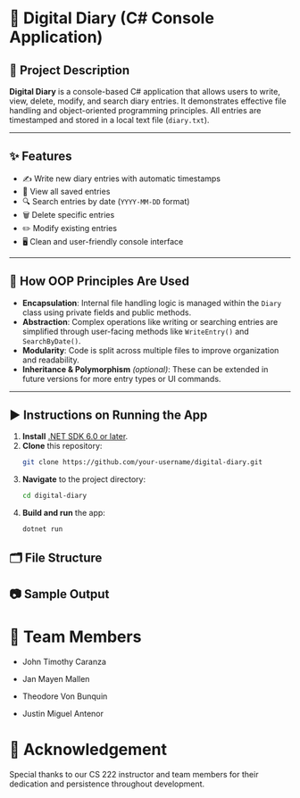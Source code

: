 
# 📓 Digital Diary (C# Console Application)

## 📌 Project Description  
**Digital Diary** is a console-based C# application that allows users to write, view, delete, modify, and search diary entries. It demonstrates effective file handling and object-oriented programming principles. All entries are timestamped and stored in a local text file (`diary.txt`).

---

## ✨ Features
- ✍️ Write new diary entries with automatic timestamps  
- 📖 View all saved entries  
- 🔍 Search entries by date (`YYYY-MM-DD` format)  
- 🗑️ Delete specific entries  
- ✏️ Modify existing entries  
- 🖥️ Clean and user-friendly console interface  

---

## 🔧 How OOP Principles Are Used

- **Encapsulation**: Internal file handling logic is managed within the `Diary` class using private fields and public methods.  
- **Abstraction**: Complex operations like writing or searching entries are simplified through user-facing methods like `WriteEntry()` and `SearchByDate()`.  
- **Modularity**: Code is split across multiple files to improve organization and readability.  
- **Inheritance & Polymorphism** *(optional)*: These can be extended in future versions for more entry types or UI commands.

---

## ▶️ Instructions on Running the App

1. **Install** [.NET SDK 6.0 or later](https://dotnet.microsoft.com/en-us/download).
2. **Clone** this repository:
   ```bash
   git clone https://github.com/your-username/digital-diary.git
3. **Navigate** to the project directory:
   ```bash
   cd digital-diary
4. **Build and run** the app:
   ```bash
   dotnet run
   

## 🗂️ File Structure



## 📷 Sample Output



# 👥 Team Members

- John Timothy Caranza

- Jan Mayen Mallen

- Theodore Von Bunquin

- Justin Miguel Antenor

# 🙏 Acknowledgement

Special thanks to our CS 222 instructor and team members for their dedication and persistence throughout development.
